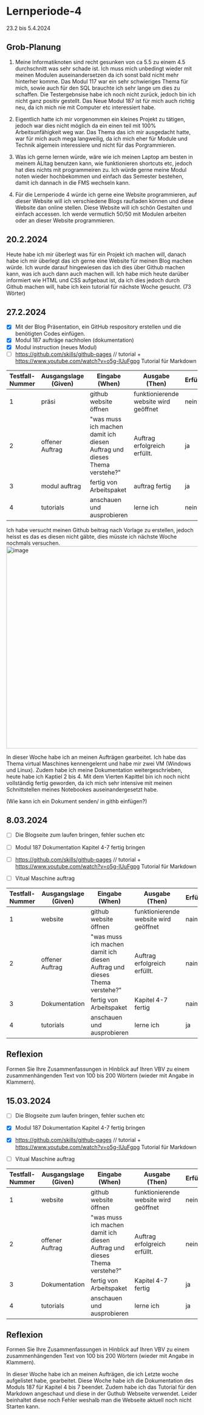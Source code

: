 # Lernperiode-4

23.2 bis 5.4.2024

## Grob-Planung 

1. Meine Informatiknoten sind recht gesunken von ca 5.5 zu einem 4.5 durchschnitt was sehr schade ist. Ich muss mich unbedingt wieder mit meinen Modulen auseinandersetzen da ich sonst bald nicht mehr hinterher komme. Das Modul 117 war ein sehr schwieriges Thema für mich, sowie auch für den SQL brauchte ich sehr lange um dies zu schaffen. Die Testergebnsise habe ich noch nicht zurück, jedoch bin ich nicht ganz positiv gestellt. Das Neue Modul 187 ist für mich auch richtig neu, da ich mich nie mit Computer etc interessiert habe. 
   
2. Eigentlich hatte ich mir vorgenommen ein kleines Projekt zu tätigen, jedoch war dies nicht möglich da ein einen teil mit 100% Arbeitsunfähigkeit weg war. Das Thema das ich mir ausgedacht hatte, war für mich auch mega langweilig, da ich mich eher für Module und Technik algemein interessiere und nicht für das Porgrammieren. 
   
3. Was ich gerne lernen würde, wäre wie ich meinen Laptop am besten in meinem ALltag benutzen kann, wie funktionieren shortcuts etc, jedoch hat dies nichts mit programmeiren zu. Ich würde gerne meine Modul noten wieder hochbekommen und einfach das Semester bestehen, damit ich dannach in die FMS wechseln kann. 


4. Für die Lernperiode 4 würde ich gerne eine Website programmieren, auf dieser Website will ich verschiedene Blogs raufladen können und diese Website dan online stellen. Diese Website will ich schön Gestalten und einfach accessen. Ich werde vermutlich 50/50 mit Modulen arbeiten oder an dieser Website programmieren. 

## 20.2.2024

Heute habe ich mir überlegt was für ein Projekt ich machen will, danach habe ich mir überlegt das ich gerne eine Website für meinen Blog machen würde. Ich wurde darauf hingewiesen das ich dies über Github machen kann, was ich auch dann auch machen will. Ich habe mich heute darüber informiert wie HTML und CSS aufgebaut ist, da ich dies jedoch durch Github machen will, habe ich kein tutorial für nächste Woche gesucht. (73 Wörter) 

## 27.2.2024
- [x] Mit der Blog Präsentation, ein GitHub respository erstellen und die benötigten Codes einfügen. 
- [x] Modul 187 aufträge nachholen (dokumentation) 
- [x] Modul instruction (neues Modul) 
- [ ] https://github.com/skills/github-pages // tutorial + https://www.youtube.com/watch?v=o5g-lUuFgpg Tutorial für Markdown 

| Testfall-Nummer | Ausgangslage (Given) | Eingabe (When) | Ausgabe (Then) | Erfüllt? |
| --------------- | -------------------- | -------------- | -------------- | -------- |
| 1         |        präsi              |     github website öffnen           |   funktionierende website wird geöffnet             |    nein      |
| 2 | offener Auftrag | "was muss ich machen damit ich diesen Auftrag und dieses Thema verstehe?" | Auftrag erfolgreich erfüllt. | ja
|3                      |      modul auftrag          | fertig von Arbeitspaket|   auftrag fertig       | ja
| 4               |        tutorials      |       anschauen und ausprobieren       |       lerne ich         |     nein     |


Ich habe versucht meinen Github beitrag nach Vorlage zu erstellen, jedoch heisst es das es diesen nicht gäbte, dies müsste ich nächste Woche nochmals versuchen. 
<img width="531" alt="image" src="https://github.com/Siewja/Lernperiode-4/assets/142606001/69664df7-7d13-487a-a146-014df3ee389a">

In dieser Woche habe ich an meinen Aufträgen gearbeitet. Ich habe das Thema virtual Maschines kennengelernt und habe mir zwei VM (Windows und Linux). Zudem habe ich meine Dokumentation weitergeschrieben, heute habe ich Kaptiel 2 bis 4. Mit dem Vierten Kapittel bin ich noch nicht vollständig fertig geworden, da ich mich sehr intensive mit meinen Schnittstellen meines Notebookes auseinandergesetzt habe.

(Wie kann ich ein Dokument senden/ in githb einfügen?) 


## 8.03.2024

- [ ] Die Blogseite zum laufen bringen, fehler suchen etc
- [ ] Modul 187 Dokumentation Kapitel 4-7 fertig bringen
- [ ] https://github.com/skills/github-pages // tutorial + https://www.youtube.com/watch?v=o5g-lUuFgpg Tutorial für Markdown
- [ ] Vitual Maschine auftrag


| Testfall-Nummer | Ausgangslage (Given) | Eingabe (When) | Ausgabe (Then) | Erfüllt? |
| --------------- | -------------------- | -------------- | -------------- | -------- |
| 1         |        website             |     github website öffnen           |   funktionierende website wird geöffnet             |  nain        |
| 2 | offener Auftrag | "was muss ich machen damit ich diesen Auftrag und dieses Thema verstehe?" | Auftrag erfolgreich erfüllt. | nain
|3                      |      Dokumentation          | fertig von Arbeitspaket |   Kapitel 4-7 fertig    | nain
| 4               |        tutorials      |       anschauen und ausprobieren       |       lerne ich         |     ja     |


## Reflexion

Formen Sie Ihre Zusammenfassungen in Hinblick auf Ihren VBV zu einem zusammenhängenden Text von 100 bis 200 Wörtern (wieder mit Angabe in Klammern).

## 15.03.2024

- [ ] Die Blogseite zum laufen bringen, fehler suchen etc
- [x] Modul 187 Dokumentation Kapitel 4-7 fertig bringen
- [x] https://github.com/skills/github-pages // tutorial + https://www.youtube.com/watch?v=o5g-lUuFgpg Tutorial für Markdown
- [ ] Vitual Maschine auftrag


| Testfall-Nummer | Ausgangslage (Given) | Eingabe (When) | Ausgabe (Then) | Erfüllt? |
| --------------- | -------------------- | -------------- | -------------- | -------- |
| 1         |        website             |     github website öffnen           |   funktionierende website wird geöffnet             |   nein     |
| 2 | offener Auftrag | "was muss ich machen damit ich diesen Auftrag und dieses Thema verstehe?" | Auftrag erfolgreich erfüllt. | nein
|3                      |      Dokumentation          | fertig von Arbeitspaket |   Kapitel 4-7 fertig    | ja |
| 4               |        tutorials      |       anschauen und ausprobieren       |       lerne ich         |    ja      |


## Reflexion

Formen Sie Ihre Zusammenfassungen in Hinblick auf Ihren VBV zu einem zusammenhängenden Text von 100 bis 200 Wörtern (wieder mit Angabe in Klammern).

In dieser Woche habe ich an meinen Aufträgen, die ich Letzte woche aufgelistet habe, gearbeitet. Diese Woche habe ich die Dokumentation des Moduls 187 für Kapitel 4 bis 7 beendet. Zudem habe ich das Tutorial für den Markdown angeschaut und diese in der Guthub Webseite verwendet. Leider beinhaltet diese noch Fehler weshalb man die Webseite aktuell noch nicht Starten kann.
